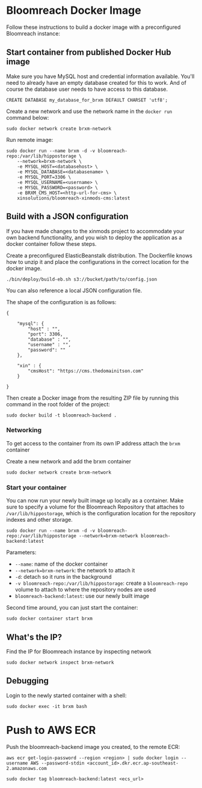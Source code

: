 # Bloomreach Docker Image

Follow these instructions to build a docker image with a preconfigured Bloomreach instance:

## Start container from published Docker Hub image

Make sure you have MySQL host and credential information available. You'll need to already have an empty database 
created for this to work. And of course the database user needs to have access to this database.

    CREATE DATABASE my_database_for_brxm DEFAULT CHARSET 'utf8';

Create a new network and use the network name in the `docker run` command below:

    sudo docker network create brxm-network

Run remote image:

    sudo docker run --name brxm -d -v bloomreach-repo:/var/lib/hippostorage \
        --network=brxm-network \
        -e MYSQL_HOST=<databasehost> \
        -e MYSQL_DATABASE=<databasename> \
        -e MYSQL_PORT=3306 \
        -e MYSQL_USERNAME=<username> \
        -e MYSQL_PASSWORD=<password> \
        -e BRXM_CMS_HOST=<http-url-for-cms> \
        xinsolutions/bloomreach-xinmods-cms:latest

## Build with a JSON configuration

If you have made changes to the xinmods project to accommodate your own
backend functionality, and you wish to deploy the application as a docker container follow these steps.

Create a preconfigured ElasticBeanstalk distribution. The Dockerfile knows how to unzip it and place the 
configurations in the correct location for the docker image. 

    ./bin/deploy/build-eb.sh s3://bucket/path/to/config.json

You can also reference a local JSON configuration file.

The shape of the configuration is as follows:

    {
    
        "mysql": {
            "host" : "",
            "port": 3306,
            "database" : "",
            "username" : "",
            "password": ""
        },
    
        "xin" : {
            "cmsHost": "https://cms.thedomainitson.com"
        }
    
    }


Then create a Docker image from the resulting ZIP file by running this command in the root folder of the project:

    sudo docker build -t bloomreach-backend .


### Networking

To get access to the container from its own IP address attach the `brxm` container

Create a new network and add the brxm container

    sudo docker network create brxm-network

### Start your container

You can now run your newly built image up locally as a container. Make sure to specify a volume for the 
Bloomreach Repository that attaches to `/var/lib/hippostorage`, which is the configuration location for the repository indexes and other storage.

    sudo docker run --name brxm -d -v bloomreach-repo:/var/lib/hippostorage --network=brxm-network bloomreach-backend:latest

Parameters:

* `--name`: name of the docker container
* `--network=brxm-network`: the network to attach it 
* `-d`: detach so it runs in the background
* `-v bloomreach-repo:/var/lib/hippostorage`: create a `bloomreach-repo` volume to attach to where the repository nodes are used
* `bloomreach-backend:latest`: use our newly built image

Second time around, you can just start the container:

    sudo docker container start brxm 

## What's the IP?

Find the IP for Bloomreach instance by inspecting network

    sudo docker network inspect brxm-network

## Debugging

Login to the newly started container with a shell:

    sudo docker exec -it brxm bash

# Push to AWS ECR

Push the bloomreach-backend image you created, to the remote ECR:

    aws ecr get-login-password --region <region> | sudo docker login --username AWS --password-stdin <account_id>.dkr.ecr.ap-southeast-2.amazonaws.com

    sudo docker tag bloomreach-backend:latest <ecs_url>


